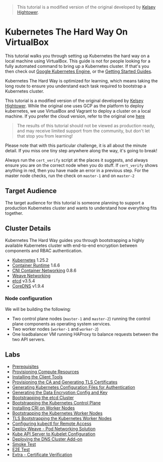 > This tutorial is a modified version of the original developed by [Kelsey Hightower](https://github.com/kelseyhightower/kubernetes-the-hard-way).

# Kubernetes The Hard Way On VirtualBox

This tutorial walks you through setting up Kubernetes the hard way on a local machine using VirtualBox.
This guide is not for people looking for a fully automated command to bring up a Kubernetes cluster.
If that's you then check out [Google Kubernetes Engine](https://cloud.google.com/kubernetes-engine), or the [Getting Started Guides](http://kubernetes.io/docs/getting-started-guides/).

Kubernetes The Hard Way is optimized for learning, which means taking the long route to ensure you understand each task required to bootstrap a Kubernetes cluster.

This tutorial is a modified version of the original developed by [Kelsey Hightower](https://github.com/kelseyhightower/kubernetes-the-hard-way).
While the original one uses GCP as the platform to deploy kubernetes,  we use VirtualBox and Vagrant to deploy a cluster on a local machine. If you prefer the cloud version, refer to the original one [here](https://github.com/kelseyhightower/kubernetes-the-hard-way)

> The results of this tutorial should not be viewed as production ready, and may receive limited support from the community, but don't let that stop you from learning!

Please note that with this particular challenge, it is all about the minute detail. If you miss one tiny step anywhere along the way, it's going to break!

Always run the `cert_verify` script at the places it suggests, and always ensure you are on the correct node when you do stuff. If `cert_verify` shows anything in red, then you have made an error in a previous step. For the master node checks, run the check on `master-1` and on `master-2`

## Target Audience

The target audience for this tutorial is someone planning to support a production Kubernetes cluster and wants to understand how everything fits together.

## Cluster Details

Kubernetes The Hard Way guides you through bootstrapping a highly available Kubernetes cluster with end-to-end encryption between components and RBAC authentication.

* [Kubernetes](https://github.com/kubernetes/kubernetes) 1.25.2
* [Container Runtime](https://github.com/containerd/containerd) 1.6.6
* [CNI Container Networking](https://github.com/containernetworking/cni) 0.8.6
* [Weave Networking](https://www.weave.works/docs/net/latest/kubernetes/kube-addon/)
* [etcd](https://github.com/coreos/etcd) v3.5.4
* [CoreDNS](https://github.com/coredns/coredns) v1.9.4

### Node configuration

We will be building the following:

* Two control plane nodes (`master-1` and `master-2`) running the control plane components as operating system services.
* Two worker nodes (`worker-1` and `worker-2`)
* One loadbalancer VM running HAProxy to balance requests between the two API servers.

## Labs

* [Prerequisites](docs/01-prerequisites.md)
* [Provisioning Compute Resources](docs/02-compute-resources.md)
* [Installing the Client Tools](docs/03-client-tools.md)
* [Provisioning the CA and Generating TLS Certificates](docs/04-certificate-authority.md)
* [Generating Kubernetes Configuration Files for Authentication](docs/05-kubernetes-configuration-files.md)
* [Generating the Data Encryption Config and Key](docs/06-data-encryption-keys.md)
* [Bootstrapping the etcd Cluster](docs/07-bootstrapping-etcd.md)
* [Bootstrapping the Kubernetes Control Plane](docs/08-bootstrapping-kubernetes-controllers.md)
* [Installing CRI on Worker Nodes](docs/09-install-cri-workers.md)
* [Bootstrapping the Kubernetes Worker Nodes](docs/10-bootstrapping-kubernetes-workers.md)
* [TLS Bootstrapping the Kubernetes Worker Nodes](docs/11-tls-bootstrapping-kubernetes-workers.md)
* [Configuring kubectl for Remote Access](docs/12-configuring-kubectl.md)
* [Deploy Weave - Pod Networking Solution](docs/13-configure-pod-networking.md)
* [Kube API Server to Kubelet Configuration](docs/14-kube-apiserver-to-kubelet.md)
* [Deploying the DNS Cluster Add-on](docs/15-dns-addon.md)
* [Smoke Test](docs/16-smoke-test.md)
* [E2E Test](docs/17-e2e-tests.md)
* [Extra - Certificate Verification](docs/verify-certificates.md)
